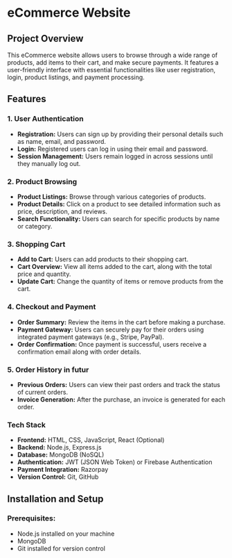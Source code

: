 # eCommerce Website

## Project Overview
This eCommerce website allows users to browse through a wide range of products, add items to their cart, and make secure payments. It features a user-friendly interface with essential functionalities like user registration, login, product listings, and payment processing.

## Features

### 1. **User Authentication**
   - **Registration:** Users can sign up by providing their personal details such as name, email, and password.
   - **Login:** Registered users can log in using their email and password.
   - **Session Management:** Users remain logged in across sessions until they manually log out.
   
### 2. **Product Browsing**
   - **Product Listings:** Browse through various categories of products.
   - **Product Details:** Click on a product to see detailed information such as price, description, and reviews.
   - **Search Functionality:** Users can search for specific products by name or category.

### 3. **Shopping Cart**
   - **Add to Cart:** Users can add products to their shopping cart.
   - **Cart Overview:** View all items added to the cart, along with the total price and quantity.
   - **Update Cart:** Change the quantity of items or remove products from the cart.

### 4. **Checkout and Payment**
   - **Order Summary:** Review the items in the cart before making a purchase.
   - **Payment Gateway:** Users can securely pay for their orders using integrated payment gateways (e.g., Stripe, PayPal).
   - **Order Confirmation:** Once payment is successful, users receive a confirmation email along with order details.

### 5. **Order History in futur** 
   - **Previous Orders:** Users can view their past orders and track the status of current orders.
   - **Invoice Generation:** After the purchase, an invoice is generated for each order.

### Tech Stack
- **Frontend:** HTML, CSS, JavaScript, React (Optional)
- **Backend:** Node.js, Express.js
- **Database:** MongoDB (NoSQL)
- **Authentication:** JWT (JSON Web Token) or Firebase Authentication
- **Payment Integration:**  Razorpay
- **Version Control:** Git, GitHub

## Installation and Setup

### Prerequisites:
- Node.js installed on your machine
- MongoDB 
- Git installed for version control

 
